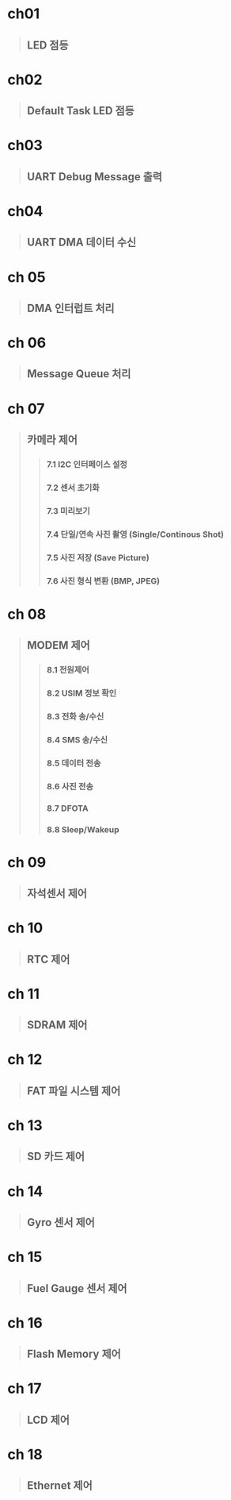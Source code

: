 # ch01 
>## LED 점등
# ch02
>## Default Task LED 점등
# ch03
>## UART Debug Message 출력
# ch04 
>## UART DMA 데이터 수신
# ch 05
>## DMA 인터럽트 처리 
# ch 06
>## Message Queue 처리
# ch 07
>## 카메라 제어
>>### 7.1 I2C 인터페이스 설정
>>### 7.2 센서 초기화
>>### 7.3 미리보기
>>### 7.4 단일/연속 사진 촬영 (Single/Continous Shot)
>>### 7.5 사진 저장 (Save Picture)
>>### 7.6 사진 형식 변환 (BMP, JPEG)
# ch 08
>## MODEM 제어
>>### 8.1 전원제어
>>### 8.2 USIM 정보 확인
>>### 8.3 전화 송/수신
>>### 8.4 SMS 송/수신
>>### 8.5 데이터 전송
>>### 8.6 사진 전송
>>### 8.7 DFOTA
>>### 8.8 Sleep/Wakeup
# ch 09
>## 자석센서 제어
# ch 10
>## RTC 제어
# ch 11
>## SDRAM 제어
# ch 12
>## FAT 파일 시스템 제어
# ch 13
>## SD 카드 제어
# ch 14
>## Gyro 센서 제어
# ch 15
>## Fuel Gauge 센서 제어
# ch 16
>## Flash Memory 제어
# ch 17
>## LCD 제어
# ch 18
>## Ethernet 제어
